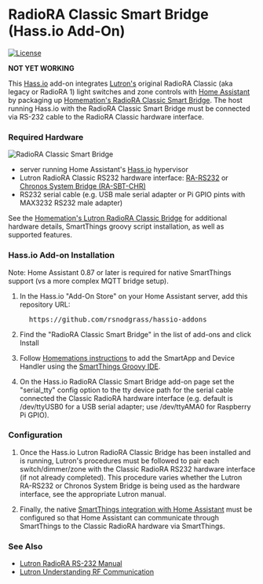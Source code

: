 # RadioRA Classic Smart Bridge (Hass.io Add-On)

[![License](https://img.shields.io/badge/License-Apache%202.0-blue.svg)](https://opensource.org/licenses/Apache-2.0)

**NOT YET WORKING**

This [Hass.io](https://www.home-assistant.io/hassio/) add-on integrates [Lutron's](http://lutron.com/) original RadioRA Classic (aka legacy or RadioRA 1) light switches and zone controls with [Home Assistant](https://www.home-assistant.io/) by packaging up [Homemation's RadioRA Classic Smart Bridge](https://github.com/homemations/SmartThings). The host running Hass.io with the RadioRA Classic Smart Bridge must be connected via RS-232 cable to the RadioRA Classic hardware interface.

### Required Hardware

![RadioRA Classic Smart Bridge](https://github.com/rsnodgrass/hassio-addons/blob/master/radiora-classic-bridge/img/diagram.png?raw=true)

* server running Home Assistant's [Hass.io](https://www.home-assistant.io/hassio/) hypervisor
* Lutron RadioRA Classic RS232 hardware interface: [RA-RS232](http://www.lutron.com/TechnicalDocumentLibrary/044005c.pdf) or [Chronos System Bridge (RA-SBT-CHR)](http://www.lutron.com/TechnicalDocumentLibrary/044037b.pdf)
* RS232 serial cable (e.g. USB male serial adapter or Pi GPIO pints with MAX3232 RS232 male adapter)

See the [Homemation's Lutron RadioRA Classic Bridge](https://github.com/homemations/SmartThings) for additional hardware details, SmartThings groovy script installation, as well as supported features. 

### Hass.io Add-on Installation

Note: Home Assistant 0.87 or later is required for native SmartThings support (vs a more complex MQTT bridge setup).

1. In the Hass.io "Add-On Store" on your Home Assistant server, add this repository URL:
<pre>
     https://github.com/rsnodgrass/hassio-addons
</pre>

2. Find the "RadioRA Classic Smart Bridge" in the list of add-ons and click Install

3. Follow [Homemations instructions](https://github.com/homemations/SmartThings) to add the SmartApp and Device Handler using the [SmartThings Groovy IDE](https://graph.api.smartthings.com/).

4. On the Hass.io RadioRA Classic Smart Bridge add-on page set the "serial_tty" config option to the tty device path for the serial cable connected the Classic RadioRA hardware interface (e.g. default is /dev/ttyUSB0 for a USB serial adapter; use /dev/ttyAMA0 for Raspberry Pi GPIO).

### Configuration

1. Once the Hass.io Lutron RadioRA Classic Bridge has been installed and is running, Lutron's procedures must be followed to pair each switch/dimmer/zone with the Classic RadioRA RS232 hardware interface (if not already completed). This procedure varies whether the Lutron RA-RS232 or Chronos System Bridge is being used as the hardware interface, see the appropriate Lutron manual.

2. Finally, the native [SmartThings integration with Home Assistant](https://www.home-assistant.io/components/smartthings/) must be configured so that Home Assistant can communicate through SmartThings to the Classic RadioRA hardware via SmartThings.

### See Also

- [Lutron RadioRA RS-232 Manual](http://www.lutron.com/TechnicalDocumentLibrary/044005c.pdf)
- [Lutron Understanding RF Communication](http://www.lutron.com/TechnicalDocumentLibrary/RadioRA%20App%20Note%2085.pdf)
